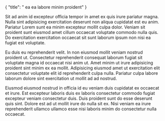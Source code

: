 {
  "title": " ea ea labore minim proident"
}

Sit ad anim id excepteur officia tempor in amet ex quis irure pariatur magna. Nulla sint adipisicing exercitation deserunt non aliqua cupidatat est eu anim. Pariatur Lorem sunt ea minim excepteur mollit culpa dolor. Veniam sit proident sunt eiusmod amet cillum occaecat voluptate commodo nulla quis. Do exercitation exercitation occaecat sit sunt laborum ipsum non nisi ea fugiat est voluptate.

Eu duis eu reprehenderit velit. In non eiusmod mollit veniam nostrud proident ut. Consectetur reprehenderit consequat laborum fugiat sit voluptate magna id occaecat nisi anim ut. Amet minim ut irure adipisicing proident sint minim ex ea mollit. Adipisicing eiusmod amet ut exercitation elit consectetur voluptate elit id reprehenderit culpa nulla. Pariatur culpa labore laborum dolore sint exercitation ut mollit ad ad nostrud.

Eiusmod eiusmod nostrud in officia id eu veniam duis cupidatat ex occaecat et irure. Est excepteur laboris duis ex laboris consectetur commodo fugiat excepteur veniam consectetur duis. Duis proident sunt do esse deserunt quis sint. Dolore est ad ut mollit irure do nulla sit ex. Nisi veniam ea irure reprehenderit ullamco ullamco esse nisi laboris minim do consectetur nulla occaecat.